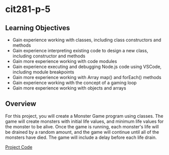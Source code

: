 # cit281-p-5
## Learning Objectives
* Gain experience working with classes, including class constructors and methods
* Gain experience interpreting existing code to design a new class, including constructor and methods
* Gain more experience working with code modules
* Gain experience executing and debugging Node.js code using VSCode, including module breakpoints
* Gain more experience working with Array map() and forEach() methods
* Gain experience working with the concept of a gaming loop
* Gain more experience working with objects and arrays


## Overview
For this project, you will create a Monster Game program using classes. The game will create monsters with initial life values, and minimum life values for the monster to be alive. Once the game is running, each monster's life will be drained by a random amount, and the game will continue until all of the monsters have died. The game will include a delay before each life drain.

[Project Code](https://github.com/UO-CIT-routing811/cit281-p-5)
